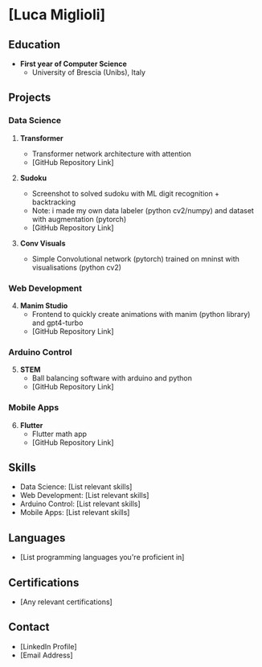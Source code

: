 # [Luca Miglioli]

## Education
- **First year of Computer Science**
  - University of Brescia (Unibs), Italy
  
## Projects

### Data Science
1. **Transformer**
   - Transformer network architecture with attention
   - [GitHub Repository Link]

2. **Sudoku**
   - Screenshot to solved sudoku with ML digit recognition + backtracking
   - Note: i made my own data labeler (python cv2/numpy) and dataset with augmentation (pytorch)  
   - [GitHub Repository Link]

3. **Conv Visuals**
   - Simple Convolutional network (pytorch) trained on mninst with visualisations (python cv2)

   
### Web Development
4. **Manim Studio**
   - Frontend to quickly create animations with manim (python library) and gpt4-turbo
   - [GitHub Repository Link]

### Arduino Control
5. **STEM**
   - Ball balancing software with arduino and python 
   - [GitHub Repository Link]

### Mobile Apps
6. **Flutter**
   - Flutter math app 
   - [GitHub Repository Link]

## Skills
- Data Science: [List relevant skills]
- Web Development: [List relevant skills]
- Arduino Control: [List relevant skills]
- Mobile Apps: [List relevant skills]

## Languages
- [List programming languages you're proficient in]

## Certifications
- [Any relevant certifications]

## Contact
- [LinkedIn Profile]
- [Email Address]
